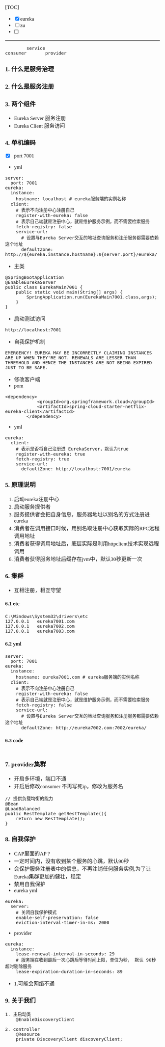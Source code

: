 <span  style="font-family: Simsun,serif; font-size: 17px; ">

[TOC]

- [x] eureka
- [ ] zu
- [ ] 

---

~~~
        service
consumer       provider
~~~

### 1. 什么是服务治理

### 2. 什么是服务注册

### 3. 两个组件

- Eureka Server 服务注册
- Eureka Client 服务访问

### 4. 单机编码

- [x] port 7001
- yml

~~~
server:
  port: 7001
eureka:
  instance:
    hostname: localhost # eureka服务端的实例名称
  client:
    # 表示不向注册中心注册自己
    register-with-eureka: false
    # 表示自己端就是注册中心，就是维护服务示例，而不需要检索服务
    fetch-registry: false
    service-url:
      # 设置与Eureka Server交互的地址查询服务和注册服务都需要依赖这个地址
      defaultZone: http://${eureka.instance.hostname}:${server.port}/eureka/
~~~

- 主类

~~~
@SpringBootApplication
@EnableEurekaServer
public class EurekaMain7001 {
    public static void main(String[] args) {
        SpringApplication.run(EurekaMain7001.class,args);
    }
}
~~~

- 启动测试访问

~~~
http://localhost:7001
~~~

- 自我保护机制

~~~
EMERGENCY! EUREKA MAY BE INCORRECTLY CLAIMING INSTANCES ARE UP WHEN THEY'RE NOT. RENEWALS ARE LESSER THAN THRESHOLD AND HENCE THE INSTANCES ARE NOT BEING EXPIRED JUST TO BE SAFE.
~~~

- 修改客户端
- pom

~~~
<dependency>
            <groupId>org.springframework.cloud</groupId>
            <artifactId>spring-cloud-starter-netflix-eureka-client</artifactId>
        </dependency>
~~~

- yml

~~~
eureka:
  client:
    # 表示是否将自己注册进 EurekaServer，默认为true
    register-with-eureka: true
    fetch-registry: true
    service-url:
      defaultZone: http://localhost:7001/eureka
~~~

### 5. 原理说明

1. 启动eureka注册中心
2. 启动服务提供者
3. 服务提供者会把自身信息，服务器地址以别名的方式注册进eureka
4. 消费者在调用接口时候，用别名取注册中心获取实际的RPC远程调用地址
5. 消费者获得调用地址后，底层实际是利用httpclient技术实现远程调用
6. 消费者获得服务地址后缓存在jvm中，默认30秒更新一次

### 6. 集群

- 互相注册，相互守望

#### 6.1 etc

~~~
C:\Windows\System32\drivers\etc
127.0.0.1	eureka7001.com
127.0.0.1	eureka7002.com
127.0.0.1	eureka7003.com
~~~

#### 6.2 yml

~~~
server:
  port: 7001
eureka:
  instance:
    hostname: eureka7001.com # eureka服务端的实例名称
  client:
    # 表示不向注册中心注册自己
    register-with-eureka: false
    # 表示自己端就是注册中心，就是维护服务示例，而不需要检索服务
    fetch-registry: false
    service-url:
      # 设置与Eureka Server交互的地址查询服务和注册服务都需要依赖这个地址
      defaultZone: http://eureka7002.com:7002/eureka/
~~~

#### 6.3 code

~~~

~~~

### 7. provider集群

- 开启多环境，端口不通
- 开启后修改consumer 不再写死ip，修改为服务名

~~~
// 提供负载均衡的能力
@Bean
@LoadBalanced
public RestTemplate getRestTemplate(){
    return new RestTemplate();
}
~~~

### 8. 自我保护

- CAP里面的AP ?
- 一定时间内，没有收到某个服务的心跳，默认90秒
- 会保护服务注册表中的信息，不再注销任何服务实例,为了让Eureka集群更加的健壮，稳定
- 禁用自我保护
- eureka yml

~~~
eureka:
  server:
    # 关闭自我保护模式
    enable-self-preservation: false
    eviction-interval-timer-in-ms: 2000
~~~

- provider

~~~
eureka:
  instance:
    lease-renewal-interval-in-seconds: 29
    # 服务端在收到最后一次心跳后等待时间上限，单位为秒， 默认 90秒超时剔除服务
    lease-expiration-duration-in-seconds: 89
~~~

- 1.可能会网络不通

### 9. 关于我们

~~~
1. 主启动类
    @EnableDiscoveryClient

2. controller
    @Resource
    private DiscoveryClient discoveryClient;
~~~

</span>